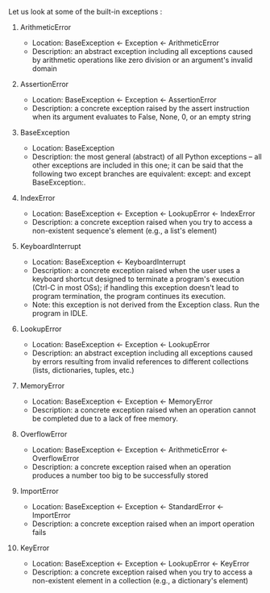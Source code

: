 Let us look at some of the built-in exceptions :

1. ArithmeticError
    - Location: BaseException ← Exception ← ArithmeticError
    - Description: an abstract exception including all exceptions caused by arithmetic operations like zero division or an argument's invalid domain

2. AssertionError
    - Location: BaseException ← Exception ← AssertionError
    - Description: a concrete exception raised by the assert instruction when its argument evaluates to False, None, 0, or an empty string

3. BaseException
    - Location: BaseException
    - Description: the most general (abstract) of all Python exceptions – all other exceptions are included in this one; it can be said that the following two except branches are equivalent: except: and except BaseException:.

4. IndexError
    - Location: BaseException ← Exception ← LookupError ← IndexError
    - Description: a concrete exception raised when you try to access a non-existent sequence's element (e.g., a list's element)

5. KeyboardInterrupt
    - Location: BaseException ← KeyboardInterrupt
    - Description: a concrete exception raised when the user uses a keyboard shortcut designed to terminate a program's execution (Ctrl-C in most OSs); if handling this exception doesn't lead to program termination, the program continues its execution.
    - Note: this exception is not derived from the Exception class. Run the program in IDLE.

6. LookupError
    - Location: BaseException ← Exception ← LookupError
    - Description: an abstract exception including all exceptions caused by errors resulting from invalid references to different collections (lists, dictionaries, tuples, etc.)

7. MemoryError
    - Location: BaseException ← Exception ← MemoryError
    - Description: a concrete exception raised when an operation cannot be completed due to a lack of free memory.

8. OverflowError
    - Location: BaseException ← Exception ← ArithmeticError ← OverflowError
    - Description: a concrete exception raised when an operation produces a number too big to be successfully stored

9. ImportError
    - Location: BaseException ← Exception ← StandardError ← ImportError
    - Description: a concrete exception raised when an import operation fails

10. KeyError
    - Location: BaseException ← Exception ← LookupError ← KeyError
    - Description: a concrete exception raised when you try to access a non-existent element in a collection (e.g., a dictionary's element)